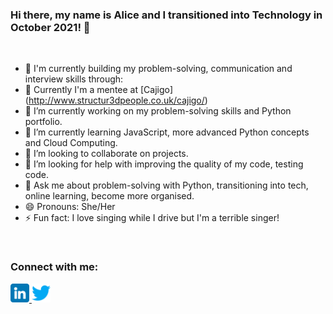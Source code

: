 ### Hi there, my name is Alice and I transitioned into Technology in October 2021! 👋


<br>

- 🎃 I'm currently building my problem-solving, communication and interview skills through: 
- 💃 Currently I'm a mentee at [Cajigo] (http://www.structur3dpeople.co.uk/cajigo/)
- 🔭 I’m currently working on my problem-solving skills and Python portfolio.
- 🌱 I’m currently learning JavaScript, more advanced Python concepts and Cloud Computing.
- 👯 I’m looking to collaborate on projects.
- 🤔 I’m looking for help with improving the quality of my code, testing code.
- 💬 Ask me about problem-solving with Python, transitioning into tech, online learning, become more organised.
- 😄 Pronouns: She/Her
- ⚡ Fun fact: I love singing while I drive but I'm a terrible singer!

<br>

### Connect with me: <a href="https://www.linkedin.com/in/amartinarias/">
<img src="images\linkedin.png" alt="alternate text"
width="30px" height="height">
</a> 
<a href="https://twitter.com/alimartinarias">
<img src="images\twitter.png" alt="alternate text"
width="30px" height="height">
</a>